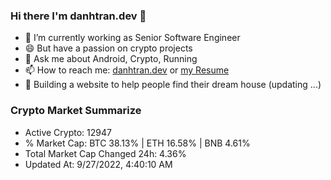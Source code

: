 ### Hi there I'm danhtran.dev 👋

- 🔭 I’m currently working as Senior Software Engineer
- 😄 But have a passion on crypto projects
- 💬 Ask me about Android, Crypto, Running 
- 📫 How to reach me: <a href="https://danhtran.dev" target="_blank">danhtran.dev</a> or <a href="Developer-Resume.pdf" target="_blank">my Resume</a>
- 🌱 Building a website to help people find their dream house (updating ...)

### Crypto Market Summarize
- Active Crypto: 12947
- % Market Cap: BTC 38.13% | ETH 16.58% | BNB 4.61%
- Total Market Cap Changed 24h: 4.36%
- Updated At: 9/27/2022, 4:40:10 AM
